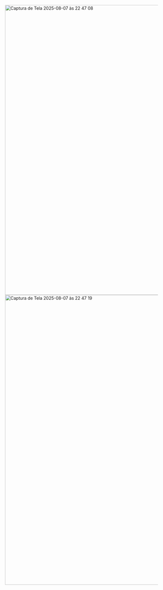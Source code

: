 
<img width="600" height="956" alt="Captura de Tela 2025-08-07 às 22 47 08" src="https://github.com/user-attachments/assets/05f8cd31-a4eb-4a32-828d-4ed0b52efbf3" />

<img width="600" height="956" alt="Captura de Tela 2025-08-07 às 22 47 19" src="https://github.com/user-attachments/assets/3d601505-69b9-4999-b6da-c5fa6e97fa8f" />
